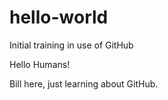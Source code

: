 # hello-world
Initial training in use of GitHub

Hello Humans!

Bill here, just learning about GitHub.  


